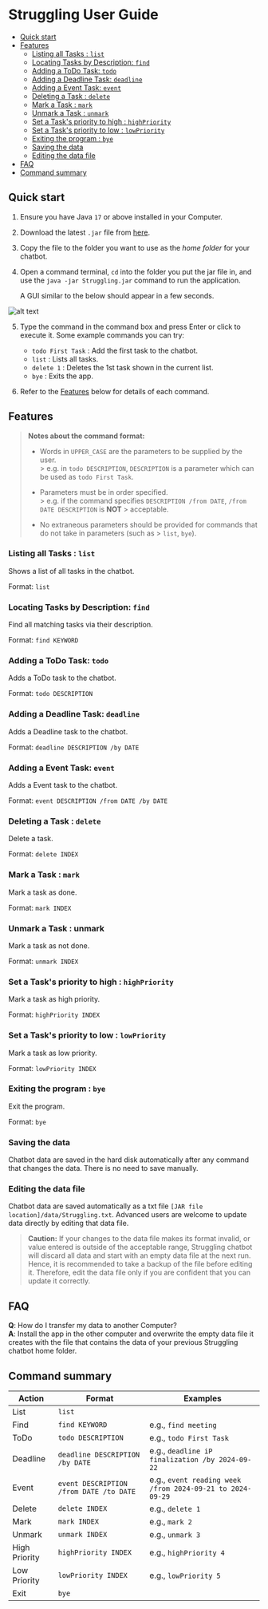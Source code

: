 # Struggling User Guide

* [Quick start](#quick-start)
* [Features](#features)
    * [Listing all Tasks : `list`](#listing-all-tasks--list)
    * [Locating Tasks by Description: `find`](#locating-tasks-by-description-find)
    * [Adding a ToDo Task: `todo`](#adding-a-todo-task-todo)
    * [Adding a Deadline Task: `deadline`](#adding-a-deadline-task-deadline)
    * [Adding a Event Task: `event`](#adding-a-event-task-event)
    * [Deleting a Task : `delete`](#deleting-a-task--delete)
    * [Mark a Task : `mark`](#mark-a-task--mark)
    * [Unmark a Task : `unmark`](#unmark-a-task--unmark)
    * [Set a Task's priority to high : `highPriority`](#set-a-tasks-priority-to-high--highpriority)
    * [Set a Task's priority to low : `lowPriority`](#set-a-tasks-priority-to-low--lowpriority)
    * [Exiting the program : `bye`](#exiting-the-program--bye)
    * [Saving the data](#saving-the-data)
    * [Editing the data file](#editing-the-data-file)
* [FAQ](#faq)
* [Command summary](#command-summary)

## Quick start

1. Ensure you have Java  `17`  or above installed in your Computer.
2. Download the latest  `.jar`  file from  [here](https://github.com/KengHian/ip/releases).
3. Copy the file to the folder you want to use as the  _home folder_  for your chatbot.
4. Open a command terminal,  `cd`  into the folder you put the jar file in, and use the
   `java -jar Struggling.jar`  command to run the application.

   A GUI similar to the below should appear in a few seconds.

![alt text](./Ui.png)

5. Type the command in the command box and press Enter or click to execute it.
   Some example commands you can try:
    - `todo First Task` : Add the first task to the chatbot.
    - `list`  : Lists all tasks.
    - `delete 1`  : Deletes the 1st task shown in the current list.
    - `bye`  : Exits the app.

6. Refer to the  [Features]()  below for details of each command.

## Features

> **Notes about the command format:**
>
> - Words in  `UPPER_CASE`  are the parameters to be supplied by the user.  
    >     e.g. in  `todo DESCRIPTION`,  `DESCRIPTION`  is a parameter which can be used as  `todo First Task`.
>
> - Parameters must be in order specified.  
    >     e.g. if the command specifies  `DESCRIPTION /from DATE`,  `/from DATE DESCRIPTION`  is **NOT**
    > acceptable.
>
> - No extraneous parameters should be provided for commands that do not take in parameters (such as
    > `list`, `bye`).

### Listing all Tasks : `list`

Shows a list of all tasks in the chatbot.

Format:  `list`

### Locating Tasks by Description: `find`

Find all matching tasks via their description.

Format:  `find KEYWORD`

### Adding a ToDo Task: `todo`

Adds a ToDo task to the chatbot.

Format:  `todo DESCRIPTION​`

### Adding a Deadline Task: `deadline`

Adds a Deadline task to the chatbot.

Format:  `deadline DESCRIPTION​ /by DATE`

### Adding a Event Task: `event`

Adds a Event task to the chatbot.

Format:  `event DESCRIPTION​ /from DATE /by DATE`

### Deleting a Task : `delete`

Delete a task.

Format: `delete INDEX`

### Mark a Task : `mark`

Mark a task as done.

Format: `mark INDEX`

### Unmark a Task : unmark

Mark a task as not done.

Format: `unmark INDEX`

### Set a Task's priority to high : `highPriority`

Mark a task as high priority.

Format: `highPriority INDEX`

### Set a Task's priority to low : `lowPriority`

Mark a task as low priority.

Format: `lowPriority INDEX`

### Exiting the program : `bye`

Exit the program.

Format: `bye`

### Saving the data

Chatbot data are saved in the hard disk automatically after any command that changes the data. There is no
need to save manually.

### Editing the data file

Chatbot data are saved automatically as a txt file `[JAR file location]/data/Struggling.txt`. Advanced users
are welcome to update data directly by editing that data file.

> **Caution:** If your changes to the data file makes its format invalid, or value entered is outside of the
> acceptable range,
> Struggling chatbot will discard all data and start with an empty data
> file at the next run. Hence, it is recommended to take a backup of the
> file before editing it. Therefore, edit the data file only if you are
> confident that you can update it correctly.

## FAQ

**Q**: How do I transfer my data to another Computer?  
**A**: Install the app in the other computer and overwrite the empty data file it creates with the file that
contains the data of your previous Struggling chatbot home folder.

## Command summary

| Action        | Format                                  | Examples                                                  |
|---------------|-----------------------------------------|-----------------------------------------------------------|
| List          | `list`                                  |                                                           |
| Find          | `find KEYWORD`                          | e.g., `find meeting`                                      |
| ToDo          | `todo DESCRIPTION`                      | e.g., `todo First Task`                                   |
| Deadline      | `deadline DESCRIPTION /by DATE`         | e.g., `deadline iP finalization /by 2024-09-22`           |
| Event         | `event DESCRIPTION /from DATE /to DATE` | e.g., `event reading week /from 2024-09-21 to 2024-09-29` |
| Delete        | `delete INDEX`                          | e.g., `delete 1`                                          |
| Mark          | `mark INDEX`                            | e.g., `mark 2`                                            |
| Unmark        | `unmark INDEX`                          | e.g., `unmark 3`                                          |
| High Priority | `highPriority INDEX`                    | e.g., `highPriority 4`                                    |
| Low Priority  | `lowPriority INDEX`                     | e.g., `lowPriority 5`                                     |
| Exit          | `bye`                                   |                                                           |
